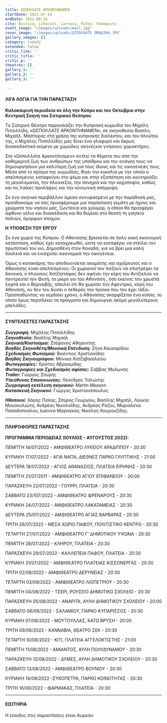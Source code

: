 ```yaml
---
title: ΩΣΠΟΛΛΑΤΕ ΑΡΚΟΝΤΗΝΑΜΕΝ
startDate: 2022-07-14
endDate: 2022-08-16
city: Nicosia, LImassol, Larnaca, Pafos, Famagusta
event_image: "/images/uploads/mail.jpg"
cover_image: "/images/uploads/ΩΣΠΟΛΛΑΤΕ ΟΜΑΔΙΚΗ.JPG"
gallery_images: []
category: Comedy
extended: false
critic_link: ''
critic_title: ''
critic_p: ''
theatres: []
gallery_1: ''
gallery_2: ''
gallery_3: ''

---
```

#### ΛΙΓΑ ΛΟΓΙΑ ΓΙΑ ΤΗΝ ΠΑΡΑΣΤΑΣΗ

**Καλοκαιρινή περιοδεία σε όλη την Κύπρο και τον Οκτώβριο στην Κεντρική Σκηνή του Σατιρικού Θεάτρου**

Tο Σατιρικό Θέατρο παρουσιάζει την Κυπριακή κωμωδία του Μιχάλη Πιτσιλλίδη, «ΩΣΠΟΛΛΑΤΕ ΑΡΚΟNΤΗΝΑΜΕΝ», σε σκηνοθεσία Βασίλη Μιχαήλ. Μάστορας στη χρήση της κυπριακής διαλέκτου, και του πλούτου της, ο Μιχάλης Πιτσιλλίδης μας δίνει ένα γλαφυρό και άκρως διασκεδαστικό κείμενο με χυμώδεις σκηνέςκαι γνήσιους χαρακτήρες.

Στο «Ωσπολλάτε Αρκοντήναμεν» αντλεί τα θέματα του από την καθημερινή ζωή των ανθρώπων της υπαίθρου και την ανάγκη τους να δημιουργήσουν μια καλύτερη ζωή για τους ίδιους και τις οικογένειές τους. Μέσα από το πρίσμα της κωμωδίας, θίγει την ευκολία με την οποία ο απελπισμένος καταφεύγει στο ψέμα και στην εξαπάτηση και καυτηριάζει τη μεγαλομανία, την πλεονεξία, την πονηριά και την καχυποψία, καθώς και τις λαϊκές προλήψεις και την κοινωνική απόρριψη.

Σε ένα σκηνικό περιβάλλον άμεσα συνυφασμένο με την παράδοσή μας, προσδοκούμε να σας προσφέρουμε μια παράσταση γεμάτη με ήχους και χρώματα του νησιού μας, ζωντάνια και χιούμορ, η οποία θα προσφέρει άφθονο γέλιο και διασκέδαση και θα θυμίσει στο θεατή τη γοητεία παλιών, όμορφων εποχών.

**Η ΥΠΟΘΕΣΗ ΤΟΥ ΕΡΓΟΥ**

Σε ένα χωριό της Κύπρου. Ο Αθανάσης βρίσκεται σε πολύ κακή οικονομική κατάσταση, καθώς έχει καταχρεωθεί, ώστε να καταφέρει να στείλει τον πρωτότοκό του γιο, Δημοσθένη στον Καναδά, για να βρει μια καλή δουλειά και να ενισχύσει οικονομικά την οικογένεια.

Όμως ο κανακάρης του αποδεικνύεται ακαμάτης και αχαΐρευτος και ο Αθανάσης είναι απελπισμένος: Οι χωριανοί τον πιέζουν να επιστρέψει τα δανεικά, ο πλούσιος Χατζηττόφας δεν αφήνει την κόρη του Αντζιελού να παντρευτεί τον Φυτή, το μικρό γιο του Αθανάση , όσο εκείνος του χρωστά λεφτά και ο Βαρναβής, απειλεί ότι θα χωρίσει την Αφεντρού, κόρη του Αθανάση, αν δεν του δώσει ο πεθερός την προίκα που του έχει τάξει. Προσπαθώντας να κερδίσει χρόνο, ο Αθανάσης σκαρφίζεται ένα κόλπο, το οποίο όμως περιπλέκει τα πράγματα και δημιουργεί ακόμα μεγαλύτερους μπελάδες.

***

#### ΣΥΝΤΕΛΕΣΤΕΣ ΠΑΡΑΣΤΑΣΗΣ

**_Συγγραφή:_** Μιχάλης Πιτσιλλίδης  
**_Σκηνοθεσία:_** Βασίλης Μιχαήλ  
**_Σκηνικά/Κοστούμια:_** Στέφανος Αθηαινίτης  
**_Βοηθός Σκηνοθέτη/Μουσική Επένδυση:_** Ζήνα Καυκαρίδου  
**_Σχεδιασμός Φωτισμού:_** Βικέντιος Χριστιανίδης  
**_Βοηθός Σκηνογράφου:_** Μόνικα Χατζηβασιλείου  
**_Φωτογραφίες:_** Χρίστος Αβρααμίδης  
**_Φωτογραφίες και Σχεδιασμός αφίσας:_** Σάββας Μυλωνάς  
**_Τrailer:_** Γιώργος Σπυρής  
**_Υπεύθυνος Επικοινωνίας:_** Λέανδρος Ταλιώτης  
**_Ζωγραφική εκτέλεση σκηνικού:_** Martin Meason  
**_Κατασκευή Σκηνικού:_** Γιώργος Χριστιανόπουλος

**_Ηθοποιοί:_** Χάρης Πισίας, Σπύρος Γεωργίου, Βασίλης Μιχαήλ, Λουκία Μουσουλιώτη, Ανδρέας Νικολαΐδης, Ανδρέας Ρόζου, Μαριαλένα Παπαδοπούλου, Ιωάννα Μαραγκού, Νικόλας Κουρουζίδης.

***

#### ΠΛΗΡΟΦΟΡΙΕΣ ΠΑΡΑΣΤΑΣΗΣ

**ΠΡΟΓΡΑΜΜΑ ΠΕΡΙΟΔΕΙΑΣ (ΙΟΥΛΙΟΣ - ΑΥΓΟΥΣΤΟΣ 2022):**

ΠΕΜΠΤΗ 14/07/2022 - ΑΜΦΙΘΕΑΤΡΟ ΛΥΚΕΙΟΥ ΑΡΑΔΙΠΠΟΥ - 20:30

ΚΥΡΙΑΚΗ 17/07/2022 - ΑΓΙΑ ΝΑΠΑ, ΔΙΕΘΝΕΣ ΠΑΡΚΟ ΓΛΥΠΤΙΚΗΣ - 21:00

ΔΕΥΤΕΡΑ 18/07/2022 - ΑΓΙΟΣ ΑΘΑΝΑΣΙΟΣ, ΠΛΑΤΕΙΑ ΕΙΡΗΝΗΣ - 20:30

ΠΕΜΠΤΗ 21/07/2011 - ΑΜΦΙΘΕΑΤΡΟ ΑΓΙΟΥ ΕΠΙΦΑΝΕΙΟΥ - 20:00

ΠΑΡΑΣΚΕΥΗ 22/07/2022 - ΓΟΥΡΡΙ, ΠΛΑΤΕΙΑ - 20:30

ΣΑΒΒΑΤΟ 23/107/2022 - ΑΜΦΙΘΕΑΤΡΟ ΦΡΕΝΑΡΟΥΣ - 20:30

ΚΥΡΙΑΚΗ 24/07/2022 - ΑΜΦΙΘΕΑΤΡΟ ΛΑΚΑΤΑΜΕΙΑΣ - 20:30

ΔΕΥΤΕΡΑ 25/07/2022 - ΑΜΦΙΘΕΑΤΡΟ ΑΓΙΑΣ ΒΑΡΒΑΡΑΣ - 20:30

ΤΡΙΤΗ 26/07/2022 - ΜΕΣΑ ΧΩΡΙΟ ΠΑΦΟΥ, ΠΟΛΙΤΙΣΤΙΚΟ ΚΕΝΤΡΟ - 20:30

ΤΕΤΑΡΤΗ 27/07/2022 - ΑΜΦΙΘΕΑΤΡΟ Γ’ ΔΗΜΟΤΙΚΟΥ ΥΨΩΝΑ - 20:30

ΠΕΜΠΤΗ 28/07/2022 - ΚΛΗΡΟΥ, ΠΛΑΤΕΙΑ - 20:30

ΠΑΡΑΣΚΕΥΗ 29/07/2022 - ΚΑΛΛΕΠΕΙΑ ΠΑΦΟΥ, ΠΛΑΤΕΙΑ - 20:30

ΚΥΡΙΑΚΗ 31/07/2022 - ΑΜΦΙΘΕΑΤΡΟ ΠΛΑΤΕΙΑΣ ΚΙΣΣΟΝΕΡΓΑΣ - 20:30

ΤΡΙΤΗ 02/08/2022 - ΑΜΦΙΘΕΑΤΡΟ ΔΕΡΥΝΕΙΑΣ - 20:30

ΤΕΤΑΡΤΗ 03/08/2022 - ΑΜΦΙΘΕΑΤΡΟ ΛΙΟΠΕΤΡΙΟΥ - 20:30

ΠΕΜΠΤΗ 04/08/2022 - ΤΣΕΡΙ, ΡΟΥΣΕΙΟ ΔΗΜΟΤΙΚΟ ΣΧΟΛΕΙΟ - 20:30

ΠΑΡΑΣΚΕΥΗ 05/08/2022 - ΑΝΑΡΙΤΑ, ΑΥΛΗ ΔΗΜΟΤΙΚΟΥ ΣΧΟΛΕΙΟΥ - 20:00

ΣΑΒΒΑΤΟ 06/08/2022 - ΣΑΛΑΜΙΟΥ, ΠΑΡΚΟ ΚΥΠΑΡΙΣΣΟΣ - 20:30

ΚΥΡΙΑΚΗ 07/08/2022 - ΜΟΥΤΟΥΛΛΑΣ, ΚΑΤΩ ΒΡΥΣΗ - 20:00

ΤΡΙΤΗ 09/08/2022 - ΚΑΝΝΑΒΙΑ, ΘΕΑΤΡΟ ΣΕΚ - 20:30

ΤΕΤΑΡΤΗ 10/08/2022 - ΚΙΤΙ, ΠΛΑΤΕΙΑ ΑΓΓΕΛΟΚΤΙΣΤΗΣ - 21:00

ΠΕΜΠΤΗ 11/08/2022 - ΑΜΙΑΝΤΟΣ, ΑΥΛΗ ΠΟΛΥΔΥΝΑΜΟΥ - 20:30

ΠΑΡΑΣΚΕΥΗ 12/08/2022 - ΔΥΜΕΣ, ΑΥΛΗ ΔΗΜΟΤΙΚΟΥ ΣΧΟΛΕΙΟΥ - 20:30

ΣΑΒΒΑΤΟ 13/08/2022 - ΑΜΦΙΘΕΑΤΡΟ ΒΟΥΝΙΟΥ - 20:30

ΚΥΡΙΑΚΗ 14/08/2022 -ΣΥΚΟΠΕΤΡΑ, ΠΑΡΚΟ ΚΟΙΝΟΤΗΤΑΣ - 20:30

ΤΡΙΤΗ 16/08/2022 - ΦΑΡΜΑΚΑΣ, ΠΛΑΤΕΙΑ - 20:30

***

#### ΕΙΣΙΤΗΡΙΑ

Η είσοδος στις παραστάσεις είναι δωρεάν
